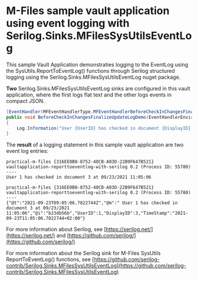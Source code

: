 # M-Files sample vault application using event logging with Serilog.Sinks.MFilesSysUtilsEventLog

This sample Vault Application demonstraties logging to the EventLog using the SysUtils.ReportToEventLog() functions through Serilog structured logging using the Serilog.Sinks.MFilesSysUtilsEventLog nuget package.

**Two** Serilog.Sinks.MFilesSysUtilsEventLog sinks are configured in this vault application, where the first logs flat text and the other logs events in compact JSON.

```csharp
[EventHandler(MFEventHandlerType.MFEventHandlerBeforeCheckInChangesFinalize, ObjectType = (int)MFBuiltInObjectType.MFBuiltInObjectTypeDocument)]
public void BeforeCheckInChangesFinalizeUpdateLogDemo(EventHandlerEnvironment env)
{
    Log.Information("User {UserID} has checked in document {DisplayID} at {TimeStamp}", env.CurrentUserID, env.DisplayID, DateTime.Now);
}
```

The **result** of a logging statement in this sample vault application are two event log entries:

```
practical-m-files {316EE0B8-8752-40CB-A03D-22B9F647B521}
vaultapplication-reporttoeventlog-with-serilog 0.2 (Process ID: 55780)
----
User 1 has checked in document 3 at 09/23/2021 11:05:06
```

```
practical-m-files {316EE0B8-8752-40CB-A03D-22B9F647B521}
vaultapplication-reporttoeventlog-with-serilog 0.2 (Process ID: 55780)
----
{"@t":"2021-09-23T09:05:06.7822744Z","@m":" User 1 has checked in document 3 at 09/23/2021 11:05:06","@i":"b23db56b","UserID":1,"DisplayID":3,"TimeStamp":"2021-09-23T11:05:06.7822744+02:00"}
```


For more information about Serilog, see [https://serilog.net/](https://serilog.net/) and [https://github.com/serilog/](https://github.com/serilog/)

For more information about the Serilog sink for M-Files SysUtils ReportToEventLog() functions, see [https://github.com/serilog-contrib/Serilog.Sinks.MFilesSysUtilsEventLog](https://github.com/serilog-contrib/Serilog.Sinks.MFilesSysUtilsEventLog)
